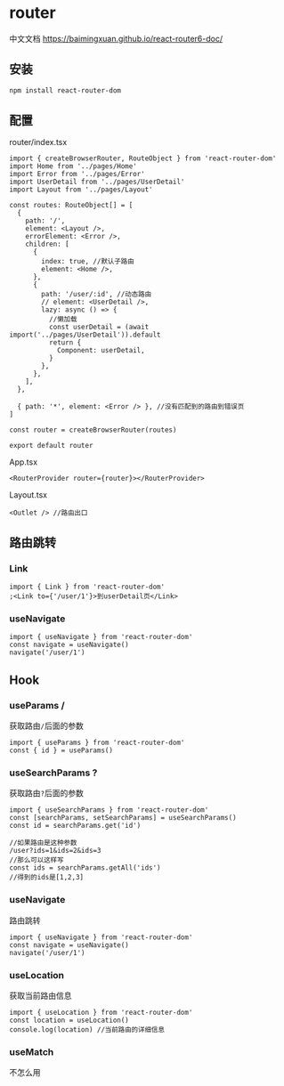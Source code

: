 # router

中文文档 https://baimingxuan.github.io/react-router6-doc/

## 安装

```bash
npm install react-router-dom
```

## 配置

router/index.tsx

```tsx
import { createBrowserRouter, RouteObject } from 'react-router-dom'
import Home from '../pages/Home'
import Error from '../pages/Error'
import UserDetail from '../pages/UserDetail'
import Layout from '../pages/Layout'

const routes: RouteObject[] = [
  {
    path: '/',
    element: <Layout />,
    errorElement: <Error />,
    children: [
      {
        index: true, //默认子路由
        element: <Home />,
      },
      {
        path: '/user/:id', //动态路由
        // element: <UserDetail />,
        lazy: async () => {
          //懒加载
          const userDetail = (await import('../pages/UserDetail')).default
          return {
            Component: userDetail,
          }
        },
      },
    ],
  },

  { path: '*', element: <Error /> }, //没有匹配到的路由到错误页
]

const router = createBrowserRouter(routes)

export default router
```

App.tsx

```tsx
<RouterProvider router={router}></RouterProvider>
```

Layout.tsx

```tsx
<Outlet /> //路由出口
```

## 路由跳转

### Link

```tsx
import { Link } from 'react-router-dom'
;<Link to={'/user/1'}>到userDetail页</Link>
```

### useNavigate

```tsx
import { useNavigate } from 'react-router-dom'
const navigate = useNavigate()
navigate('/user/1')
```

## Hook

### useParams /

获取路由`/`后面的参数

```tsx
import { useParams } from 'react-router-dom'
const { id } = useParams()
```

### useSearchParams ?

获取路由`?`后面的参数

```tsx
import { useSearchParams } from 'react-router-dom'
const [searchParams, setSearchParams] = useSearchParams()
const id = searchParams.get('id')
```

```tsx
//如果路由是这种参数
/user?ids=1&ids=2&ids=3
//那么可以这样写
const ids = searchParams.getAll('ids')
//得到的ids是[1,2,3]
```

### useNavigate

路由跳转

```tsx
import { useNavigate } from 'react-router-dom'
const navigate = useNavigate()
navigate('/user/1')
```

### useLocation

获取当前路由信息

```tsx
import { useLocation } from 'react-router-dom'
const location = useLocation()
console.log(location) //当前路由的详细信息
```

### useMatch

不怎么用
